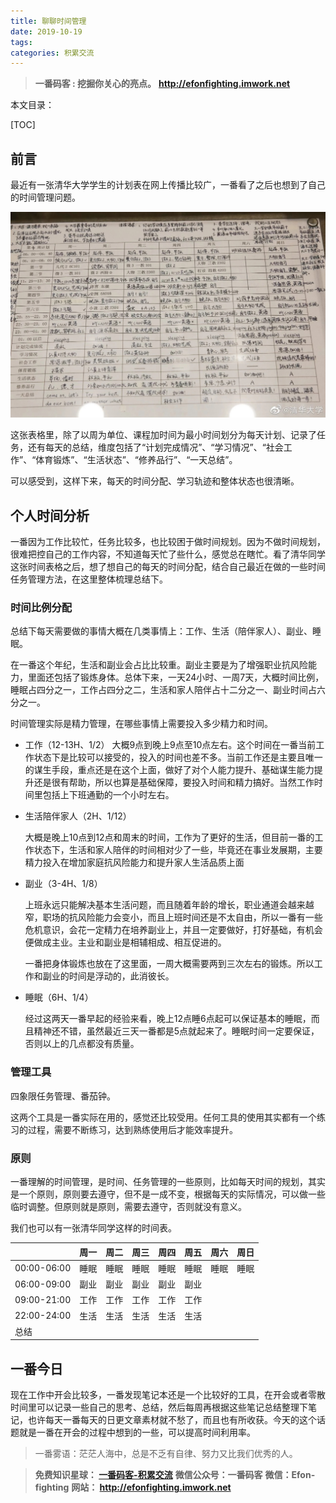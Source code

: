 ```yaml
---
title: 聊聊时间管理
date: 2019-10-19
tags: 
categories: 积累交流
---
```


> **一番码客 : 挖掘你关心的亮点。**
> **http://efonfighting.imwork.net**

本文目录：

[TOC]

## 前言

最近有一张清华大学学生的计划表在网上传播比较广，一番看了之后也想到了自己的时间管理问题。

![](2019-10-19-聊聊时间管理\01.jpg)

这张表格里，除了以周为单位、课程加时间为最小时间划分为每天计划、记录了任务，还有每天的总结，维度包括了“计划完成情况”、“学习情况”、“社会工作”、“体育锻炼”、“生活状态”、“修养品行”、“一天总结”。

可以感受到，这样下来，每天的时间分配、学习轨迹和整体状态也很清晰。

## 个人时间分析

一番因为工作比较忙，任务比较多，也比较困于做时间规划。因为不做时间规划，很难把控自己的工作内容，不知道每天忙了些什么，感觉总在瞎忙。看了清华同学这张时间表格之后，想了想自己的每天的时间分配，结合自己最近在做的一些时间任务管理方法，在这里整体梳理总结下。

### 时间比例分配

总结下每天需要做的事情大概在几类事情上：工作、生活（陪伴家人）、副业、睡眠。

在一番这个年纪，生活和副业会占比比较重。副业主要是为了增强职业抗风险能力，里面还包括了锻炼身体。总体下来，一天24小时、一周7天，大概时间比例，睡眠占四分之一，工作占四分之二，生活和家人陪伴占十二分之一、副业时间占六分之一。

时间管理实际是精力管理，在哪些事情上需要投入多少精力和时间。

* 工作（12-13H、1/2）
  大概9点到晚上9点至10点左右。这个时间在一番当前工作状态下是比较可以接受的，投入的时间也差不多。当前工作还是主要且唯一的谋生手段，重点还是在这个上面，做好了对个人能力提升、基础谋生能力提升还是很有帮助，所以也算是基础保障，要投入时间和精力搞好。当然工作时间里包括上下班通勤的一个小时左右。

* 生活陪伴家人（2H、1/12）

  大概是晚上10点到12点和周末的时间，工作为了更好的生活，但目前一番的工作状态下，生活和家人陪伴的时间相对少了一些，毕竟还在事业发展期，主要精力投入在增加家庭抗风险能力和提升家人生活品质上面

* 副业（3-4H、1/8）

  上班永远只能解决基本生活问题，而且随着年龄的增长，职业通道会越来越窄，职场的抗风险能力会变小，而且上班时间还是不太自由，所以一番有一些危机意识，会花一定精力在培养副业上，并且一定要做好，打好基础，有机会便做成主业。主业和副业是相辅相成、相互促进的。

  一番把身体锻炼也放在了这里面，一周大概需要两到三次左右的锻炼。所以工作和副业的时间是浮动的，此消彼长。

* 睡眠（6H、1/4）

  经过这两天一番早起的经验来看，晚上12点睡6点起可以保证基本的睡眠，而且精神还不错，虽然最近三天一番都是5点就起来了。睡眠时间一定要保证，否则以上的几点都没有质量。

  

### 管理工具

四象限任务管理、番茄钟。

这两个工具是一番实际在用的，感觉还比较受用。任何工具的使用其实都有一个练习的过程，需要不断练习，达到熟练使用后才能效率提升。

### 原则

一番理解的时间管理，是时间、任务管理的一些原则，比如每天时间的规划，其实是一个原则，原则要去遵守，但不是一成不变，根据每天的实际情况，可以做一些临时调整。但原则就是原则，需要去遵守，否则就没有意义。

我们也可以有一张清华同学这样的时间表。

|             | 周一 | 周二 | 周三 | 周四 | 周五 | 周六 | 周日 |
| ----------- | ---- | ---- | ---- | ---- | ---- | ---- | ---- |
| 00:00-06:00 | 睡眠 | 睡眠 | 睡眠 | 睡眠 | 睡眠 | 睡眠 | 睡眠 |
| 06:00-09:00 | 副业 | 副业 | 副业 | 副业 | 副业 |      |      |
| 09:00-21:00 | 工作 | 工作 | 工作 | 工作 | 工作 |      |      |
| 22:00-24:00 | 生活 | 生活 | 生活 | 生活 | 生活 |      |      |
| 总结        |      |      |      |      |      |      |      |

## 一番今日

现在工作中开会比较多，一番发现笔记本还是一个比较好的工具，在开会或者零散时间里可以记录一些自己的思考、总结，然后每周再根据这些笔记总结整理下笔记，也许每天一番每天的日更文章素材就不愁了，而且也有所收获。今天的这个话题就是一番在开会的过程中想到的一些，可以提高时间利用率。



> 一番雾语：茫茫人海中，总是不乏有自律、努力又比我们优秀的人。



> **免费知识星球： [一番码客-积累交流]([wwww](https://t.zsxq.com/NRVBURr))**
> **微信公众号：一番码客**
> **微信：Efon-fighting**
> **网站： http://efonfighting.imwork.net**